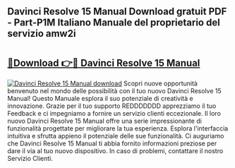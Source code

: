 ## Davinci Resolve 15 Manual Download gratuit PDF - Part-P1M Italiano Manuale del proprietario del servizio amw2i

# <h2><a href="http://dfgn1b.blite.top/?on=Davinci+Resolve+15+Manual">🔗Download 👉🔴 Davinci Resolve 15 Manual</a></h2>

[![Davinci Resolve 15 Manual download](https://i.imgur.com/lujVjoI.png)](http://dfgn1b.blite.top/?on=Davinci+Resolve+15+Manual)
Scopri nuove opportunità benvenuto nel mondo delle possibilità con il tuo nuovo Davinci Resolve 15 Manual! Questo Manuale esplora il suo potenziale di creatività e innovazione. Grazie per il tuo supporto REDDDDDDD apprezziamo il tuo Feedback e ci impegniamo a fornire un servizio clienti eccezionale. Il loro nuovo Davinci Resolve 15 Manual offre una serie impressionante di funzionalità progettate per migliorare la tua esperienza. Esplora l'interfaccia intuitiva e sfrutta appieno il potenziale delle sue funzionalità. Ci auguriamo che Davinci Resolve 15 Manual ti abbia fornito informazioni preziose per dare il via al tuo nuovo dispositivo. In caso di problemi, contattare il nostro Servizio Clienti.
